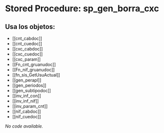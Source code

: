 # Stored Procedure: sp_gen_borra_cxc

## Usa los objetos:
- [[cnt_cabdoc]]
- [[cnt_cuedoc]]
- [[cxc_cabdoc]]
- [[cxc_cuedoc]]
- [[cxc_param]]
- [[Fn_cnt_gruanudoc]]
- [[Fn_nif_gruanudoc]]
- [[fn_sis_GetUsuActual]]
- [[gen_perapl]]
- [[gen_periodos]]
- [[gen_subtipodoc]]
- [[inv_inf_con]]
- [[inv_inf_nif]]
- [[inv_param_cnt]]
- [[nif_cabdoc]]
- [[nif_cuedoc]]

*No code available.*
